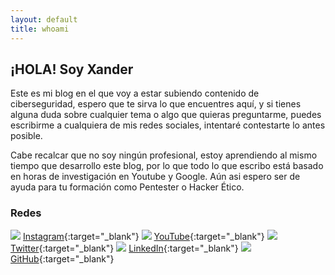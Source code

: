 ```yaml
---
layout: default
title: whoami
---
```


## ¡HOLA! Soy Xander

Este es mi blog en el que voy a estar subiendo contenido de ciberseguridad, espero que te sirva lo que encuentres aquí, y si tienes alguna duda sobre cualquier tema o algo que quieras preguntarme, puedes escribirme a cualquiera de mis redes sociales, intentaré contestarte lo antes posible. 



Cabe recalcar que no soy ningún profesional, estoy aprendiendo al mismo tiempo que desarrollo este blog, por lo que todo lo que escribo está basado en horas de investigación en Youtube y Google. Aún asi espero ser de ayuda para tu formación como Pentester o Hacker Ético.




### Redes

<img src="https://img.icons8.com/small/32/000000/instagram-new.png"/> [Instagram](https://www.instagram.com/mrxaander/){:target="_blank"}
<img src="https://img.icons8.com/windows/32/000000/youtube-play.png"/> [YouTube](https://www.youtube.com/channel/UCBxuMtnkI2vXM5iClieqFkg){:target="_blank"}
<img src="https://img.icons8.com/small/32/000000/twitter.png"/> [Twitter](https://twitter.com/mxaander){:target="_blank"}
<img src="https://img.icons8.com/small/32/000000/linkedin.png"/> [LinkedIn](https://www.linkedin.com/in/mrxander/){:target="_blank"}
<img src="https://img.icons8.com/small/32/000000/github.png"/> [GitHub](https://github.com/MrXaander){:target="_blank"}


[comment]: <> (<img src="https://img.icons8.com/small/32/000000/instagram-new.png" alt="Logo prueba" style="width: 32px; height: 32px" />)
